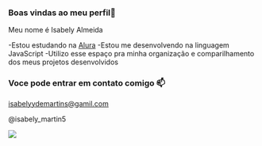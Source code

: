 ### Boas vindas ao meu perfil💙

Meu nome é Isabely Almeida

-Estou estudando na [Alura](https://www.alura.com.br) 
-Estou me desenvolvendo na linguagem JavaScript
-Utilizo esse espaço pra minha organização e comparilhamento dos meus projetos desenvolvidos

### Voce pode entrar em contato comigo 📫

isabelyydemartins@gamil.com

@isabely_martin5

![](https://media1.tenor.com/m/uDdhIlBkMhQAAAAC/magic-dark.gif)

